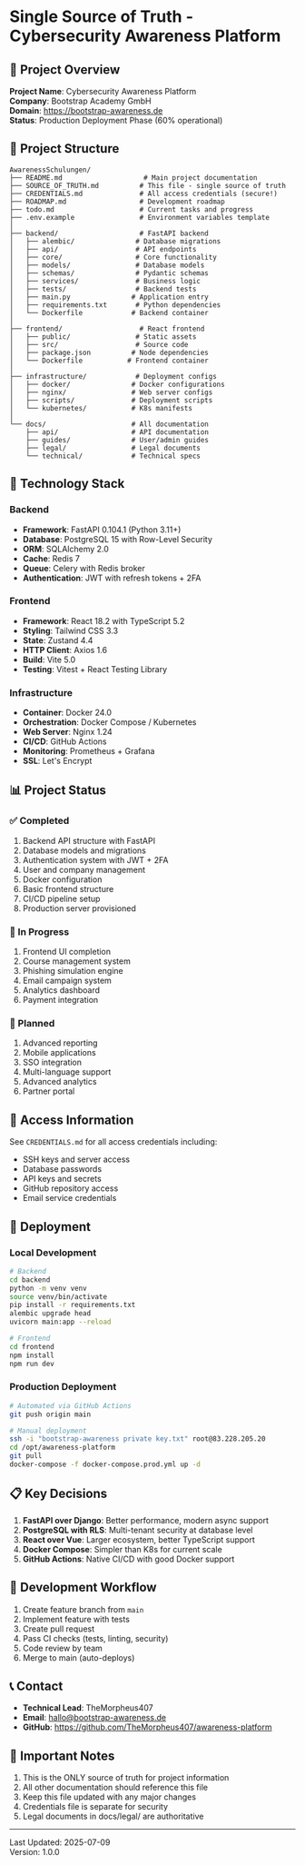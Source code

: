 # Single Source of Truth - Cybersecurity Awareness Platform

## 🎯 Project Overview

**Project Name**: Cybersecurity Awareness Platform  
**Company**: Bootstrap Academy GmbH  
**Domain**: https://bootstrap-awareness.de  
**Status**: Production Deployment Phase (60% operational)

## 📁 Project Structure

```
AwarenessSchulungen/
├── README.md                    # Main project documentation
├── SOURCE_OF_TRUTH.md          # This file - single source of truth
├── CREDENTIALS.md              # All access credentials (secure!)
├── ROADMAP.md                  # Development roadmap
├── todo.md                     # Current tasks and progress
├── .env.example                # Environment variables template
│
├── backend/                    # FastAPI backend
│   ├── alembic/               # Database migrations
│   ├── api/                   # API endpoints
│   ├── core/                  # Core functionality
│   ├── models/                # Database models
│   ├── schemas/               # Pydantic schemas
│   ├── services/              # Business logic
│   ├── tests/                 # Backend tests
│   ├── main.py               # Application entry
│   ├── requirements.txt       # Python dependencies
│   └── Dockerfile            # Backend container
│
├── frontend/                   # React frontend
│   ├── public/                # Static assets
│   ├── src/                   # Source code
│   ├── package.json          # Node dependencies
│   └── Dockerfile           # Frontend container
│
├── infrastructure/            # Deployment configs
│   ├── docker/               # Docker configurations
│   ├── nginx/                # Web server configs
│   ├── scripts/              # Deployment scripts
│   └── kubernetes/           # K8s manifests
│
└── docs/                     # All documentation
    ├── api/                  # API documentation
    ├── guides/               # User/admin guides
    ├── legal/                # Legal documents
    └── technical/            # Technical specs
```

## 🚀 Technology Stack

### Backend
- **Framework**: FastAPI 0.104.1 (Python 3.11+)
- **Database**: PostgreSQL 15 with Row-Level Security
- **ORM**: SQLAlchemy 2.0
- **Cache**: Redis 7
- **Queue**: Celery with Redis broker
- **Authentication**: JWT with refresh tokens + 2FA

### Frontend
- **Framework**: React 18.2 with TypeScript 5.2
- **Styling**: Tailwind CSS 3.3
- **State**: Zustand 4.4
- **HTTP Client**: Axios 1.6
- **Build**: Vite 5.0
- **Testing**: Vitest + React Testing Library

### Infrastructure
- **Container**: Docker 24.0
- **Orchestration**: Docker Compose / Kubernetes
- **Web Server**: Nginx 1.24
- **CI/CD**: GitHub Actions
- **Monitoring**: Prometheus + Grafana
- **SSL**: Let's Encrypt

## 📊 Project Status

### ✅ Completed
1. Backend API structure with FastAPI
2. Database models and migrations
3. Authentication system with JWT + 2FA
4. User and company management
5. Docker configuration
6. Basic frontend structure
7. CI/CD pipeline setup
8. Production server provisioned

### 🚧 In Progress
1. Frontend UI completion
2. Course management system
3. Phishing simulation engine
4. Email campaign system
5. Analytics dashboard
6. Payment integration

### 📅 Planned
1. Advanced reporting
2. Mobile applications
3. SSO integration
4. Multi-language support
5. Advanced analytics
6. Partner portal

## 🔐 Access Information

See `CREDENTIALS.md` for all access credentials including:
- SSH keys and server access
- Database passwords
- API keys and secrets
- GitHub repository access
- Email service credentials

## 🚀 Deployment

### Local Development
```bash
# Backend
cd backend
python -m venv venv
source venv/bin/activate
pip install -r requirements.txt
alembic upgrade head
uvicorn main:app --reload

# Frontend
cd frontend
npm install
npm run dev
```

### Production Deployment
```bash
# Automated via GitHub Actions
git push origin main

# Manual deployment
ssh -i "bootstrap-awareness private key.txt" root@83.228.205.20
cd /opt/awareness-platform
git pull
docker-compose -f docker-compose.prod.yml up -d
```

## 📋 Key Decisions

1. **FastAPI over Django**: Better performance, modern async support
2. **PostgreSQL with RLS**: Multi-tenant security at database level
3. **React over Vue**: Larger ecosystem, better TypeScript support
4. **Docker Compose**: Simpler than K8s for current scale
5. **GitHub Actions**: Native CI/CD with good Docker support

## 🔄 Development Workflow

1. Create feature branch from `main`
2. Implement feature with tests
3. Create pull request
4. Pass CI checks (tests, linting, security)
5. Code review by team
6. Merge to main (auto-deploys)

## 📞 Contact

- **Technical Lead**: TheMorpheus407
- **Email**: hallo@bootstrap-awareness.de
- **GitHub**: https://github.com/TheMorpheus407/awareness-platform

## 🚨 Important Notes

1. This is the ONLY source of truth for project information
2. All other documentation should reference this file
3. Keep this file updated with any major changes
4. Credentials file is separate for security
5. Legal documents in docs/legal/ are authoritative

---

Last Updated: 2025-07-09  
Version: 1.0.0